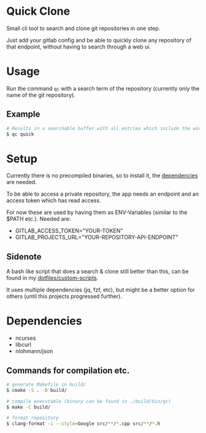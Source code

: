 # Quick Clone

Small cli tool to search and clone git repositories in one step.

Just add your gitlab config and be able to quickly clone any repository of that endpoint, without having to search through a web ui.


# Usage

Run the command `qc` with a search term of the repository (currently only the name of the git repository).


## Example

```sh
# Results in a searchable buffer with all entries which include the word "quick"
$ qc quick
```


# Setup

Currently there is no precompiled binaries, so to install it, the [dependencies](#dependencies) are needed.

To be able to access a private repository, the app needs an endpoint and an access token which has read access.

For now these are used by having them as ENV-Variables (similar to the $PATH etc.). Needed are:

- GITLAB_ACCESS_TOKEN="YOUR-TOKEN"
- GITLAB_PROJECTS_URL="YOUR-REPOSITORY-API-ENDPOINT"


## Sidenote

A bash like script that does a search & clone still better than this, can be found in my [dotfiles/custom-scripts](https://github.com/eckon/dotfiles/blob/master/custom-scripts/gitlab-search-and-clone.sh).

It uses multiple dependencies (jq, fzf, etc), but might be a better option for others (until this projects progressed further).


# Dependencies

- ncurses
- libcurl
- nlohmann/json


## Commands for compilation etc.
```sh
# generate Makefile in build/
$ cmake -S . -B build/

# compile executable (binary can be found in ./build/bin/qc)
$ make -C build/

# format repository
$ clang-format -i --style=Google src/**/*.cpp src/**/*.h
```
